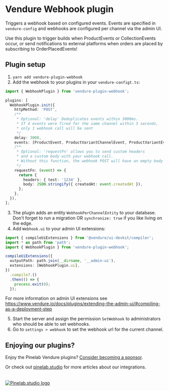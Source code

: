 # Vendure Webhook plugin

Triggers a webhook based on configured events. Events are specified in `vendure-config` and webhooks are configured per
channel via the admin UI.

Use this plugin to trigger builds when ProductEvents or CollectionEvents occur, or send notifications to external
platforms when orders are placed by subscribing to OrderPlacedEvents!

## Plugin setup

1. `yarn add vendure-plugin-webhook`
2. Add the webhook to your plugins in your `vendure-configt.ts`:

```ts
import { WebhookPlugin } from 'vendure-plugin-webhook';

plugins: [
  WebhookPlugin.init({
    httpMethod: 'POST',
    /**
     * Optional: 'delay' Deduplicates events within 3000ms.
     * If 4 events were fired for the same channel within 3 seconds,
     * only 1 webhook call will be sent
     */
    delay: 3000,
    events: [ProductEvent, ProductVariantChannelEvent, ProductVariantEvent],
    /**
     * Optional: 'requestFn' allows you to send custom headers
     * and a custom body with your webhook call.
     * Without this function, the webhook POST will have an empty body
     */
    requestFn: (event) => {
      return {
        headers: { test: '1234' },
        body: JSON.stringify({ createdAt: event.createdAt }),
      };
    },
  }),
];
```

3. The plugin adds an entity `WebhookPerChannelEntity` to your database. Don't forget to run a migration
   OR `synchronize: true` if you like living on the edge.
4. Add `Webhook.ui` to your admin UI extensions:

```ts
import { compileUiExtensions } from '@vendure/ui-devkit/compiler';
import * as path from 'path';
import { WebhookPlugin } from 'vendure-plugin-webhook';

compileUiExtensions({
  outputPath: path.join(__dirname, '__admin-ui'),
  extensions: [WebhookPlugin.ui],
})
  .compile?.()
  .then(() => {
    process.exit(0);
  });
```

For more information on admin UI extensions
see https://www.vendure.io/docs/plugins/extending-the-admin-ui/#compiling-as-a-deployment-step

5. Start the server and assign the permission `SetWebhook` to administrators who should be able to set webhooks.
6. Go to `settings > webhook` to set the webhook url for the current channel.

## Enjoying our plugins?

Enjoy the Pinelab Vendure plugins? [Consider becoming a sponsor](https://github.com/sponsors/Pinelab-studio).

Or check out [pinelab.studio](https://pinelab.studio) for more articles about our integrations.
<br/>
<br/>
<br/>
[![Pinelab.studio logo](https://pinelab.studio/assets/img/favicon.png)](https://pinelab.studio)
